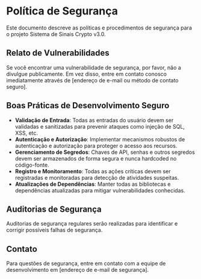 # Política de Segurança

Este documento descreve as políticas e procedimentos de segurança para o projeto Sistema de Sinais Crypto v3.0.

## Relato de Vulnerabilidades

Se você encontrar uma vulnerabilidade de segurança, por favor, não a divulgue publicamente. Em vez disso, entre em contato conosco imediatamente através de [endereço de e-mail ou método de contato seguro].

## Boas Práticas de Desenvolvimento Seguro

- **Validação de Entrada**: Todas as entradas do usuário devem ser validadas e sanitizadas para prevenir ataques como injeção de SQL, XSS, etc.
- **Autenticação e Autorização**: Implementar mecanismos robustos de autenticação e autorização para proteger o acesso aos recursos.
- **Gerenciamento de Segredos**: Chaves de API, senhas e outros segredos devem ser armazenados de forma segura e nunca hardcoded no código-fonte.
- **Registro e Monitoramento**: Todas as ações críticas devem ser registradas e monitoradas para detecção de atividades suspeitas.
- **Atualizações de Dependências**: Manter todas as bibliotecas e dependências atualizadas para mitigar vulnerabilidades conhecidas.

## Auditorias de Segurança

Auditorias de segurança regulares serão realizadas para identificar e corrigir possíveis falhas de segurança.

## Contato

Para questões de segurança, entre em contato com a equipe de desenvolvimento em [endereço de e-mail de segurança].


